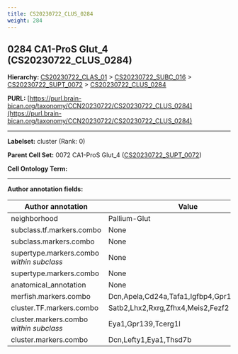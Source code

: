 ```yaml
---
title: CS20230722_CLUS_0284
weight: 284
---
```

## 0284 CA1-ProS Glut_4 (CS20230722_CLUS_0284)
<b>Hierarchy: </b>
[CS20230722_CLAS_01](../CS20230722_CLAS_01) >
[CS20230722_SUBC_016](../CS20230722_SUBC_016) >
[CS20230722_SUPT_0072](../CS20230722_SUPT_0072) >
[CS20230722_CLUS_0284](../CS20230722_CLUS_0284)

**PURL:** [https://purl.brain-bican.org/taxonomy/CCN20230722/CS20230722_CLUS_0284](https://purl.brain-bican.org/taxonomy/CCN20230722/CS20230722_CLUS_0284)

---


**Labelset:** cluster (Rank: 0)

**Parent Cell Set:** 0072 CA1-ProS Glut_4 ([CS20230722_SUPT_0072](../CS20230722_SUPT_0072))



**Cell Ontology Term:** 

[MARKER GENES.]: #


---

[TRANSFERRED ANNOTATIONS.]: #


[AUTHOR ANNOTATION FIELDS.]: #


**Author annotation fields:**

| Author annotation | Value |
|-------------------|-------|
|neighborhood|Pallium-Glut|
|subclass.tf.markers.combo|None|
|subclass.markers.combo|None|
|supertype.markers.combo _within subclass_|None|
|supertype.markers.combo|None|
|anatomical_annotation|None|
|merfish.markers.combo|Dcn,Apela,Cd24a,Tafa1,Igfbp4,Gpr139,Tcerg1l|
|cluster.TF.markers.combo|Satb2,Lhx2,Rxrg,Zfhx4,Meis2,Fezf2|
|cluster.markers.combo _within subclass_|Eya1,Gpr139,Tcerg1l|
|cluster.markers.combo|Dcn,Lefty1,Eya1,Thsd7b|

